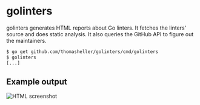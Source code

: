 # golinters

golinters generates HTML reports about Go linters. It fetches the
linters' source and does static analysis. It also queries the GitHub
API to figure out the maintainers.

```sh
$ go get github.com/thomasheller/golinters/cmd/golinters
$ golinters
[...]
```

## Example output

![HTML screenshot](https://raw.githubusercontent.com/thomasheller/golinters/master/examples/output-2017-03-31-214655-CEST.png)
